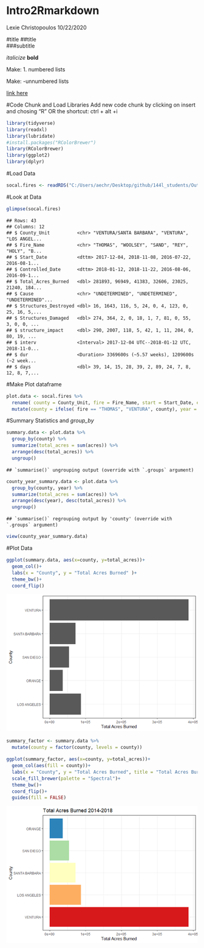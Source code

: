 Intro2Rmarkdown
================
Lexie Christopoulos
10/22/2020

\#title \#\#title  
\#\#\#subtitle

*italicize* **bold**

Make: 1. numbered lists

Make: -unnumbered lists

[link here](https://www.google.com)

\#Code Chunk and Load Libraries Add new code chunk by clicking on insert
and chosing “R” OR the shortcut: ctrl + alt +i

``` r
library(tidyverse)
library(readxl)
library(lubridate)
#install.packages("RColorBrewer")
library(RColorBrewer)
library(ggplot2)
library(dplyr)
```

\#Load Data

``` r
socal.fires <- readRDS("C:/Users/aechr/Desktop/github/144l_students/Output_Data/week1/socal_fires_data.rds")
```

\#Look at Data

``` r
glimpse(socal.fires)
```

    ## Rows: 43
    ## Columns: 12
    ## $ County_Unit          <chr> "VENTURA/SANTA BARBARA", "VENTURA", "LOS ANGEL...
    ## $ Fire_Name            <chr> "THOMAS", "WOOLSEY", "SAND", "REY", "HOLY", "B...
    ## $ Start_Date           <dttm> 2017-12-04, 2018-11-08, 2016-07-22, 2016-08-1...
    ## $ Controlled_Date      <dttm> 2018-01-12, 2018-11-22, 2016-08-06, 2016-09-1...
    ## $ Total_Acres_Burned   <dbl> 281893, 96949, 41383, 32606, 23025, 21240, 184...
    ## $ Cause                <chr> "UNDETERMINED", "UNDETERMINED", "UNDETERMINED"...
    ## $ Structures_Destroyed <dbl> 16, 1643, 116, 5, 24, 0, 4, 123, 0, 25, 16, 5,...
    ## $ Structures_Damaged   <dbl> 274, 364, 2, 0, 18, 1, 7, 81, 0, 55, 3, 0, 0, ...
    ## $ structure_impact     <dbl> 290, 2007, 118, 5, 42, 1, 11, 204, 0, 80, 19, ...
    ## $ interv               <Interval> 2017-12-04 UTC--2018-01-12 UTC, 2018-11-0...
    ## $ dur                  <Duration> 3369600s (~5.57 weeks), 1209600s (~2 week...
    ## $ days                 <dbl> 39, 14, 15, 28, 39, 2, 89, 24, 7, 8, 12, 8, 7,...

\#Make Plot dataframe

``` r
plot.data <- socal.fires %>% 
  rename( county = County_Unit, fire = Fire_Name, start = Start_Date, end = Controlled_Date, acres = Total_Acres_Burned, cause = Cause) %>% 
  mutate(county = ifelse( fire == "THOMAS", "VENTURA", county), year = year(start))
```

\#Summary Statistics and *group\_by*

``` r
summary.data <- plot.data %>% 
  group_by(county) %>% 
  summarize(total_acres = sum(acres)) %>% 
  arrange(desc(total_acres)) %>% 
  ungroup()
```

    ## `summarise()` ungrouping output (override with `.groups` argument)

``` r
county_year_summary.data <- plot.data %>% 
  group_by(county, year) %>% 
  summarize(total_acres = sum(acres)) %>% 
  arrange(desc(year), desc(total_acres)) %>% 
  ungroup()
```

    ## `summarise()` regrouping output by 'county' (override with `.groups` argument)

``` r
view(county_year_summary.data)
```

\#Plot Data

``` r
ggplot(summary.data, aes(x=county, y=total_acres))+
  geom_col()+
  labs(x = "County", y = "Total Acres Burned" )+
  theme_bw()+
  coord_flip()
```

![](Intro-to-RMarkdown_files/figure-gfm/unnamed-chunk-6-1.png)<!-- -->

``` r
summary_factor <- summary.data %>% 
  mutate(county = factor(county, levels = county))
```

``` r
ggplot(summary_factor, aes(x=county, y=total_acres))+
  geom_col(aes(fill = county))+
  labs(x = "County", y = "Total Acres Burned", title = "Total Acres Burned 2014-2018" )+
  scale_fill_brewer(palette = "Spectral")+
  theme_bw()+
  coord_flip()+
  guides(fill = FALSE)
```

![](Intro-to-RMarkdown_files/figure-gfm/unnamed-chunk-8-1.png)<!-- -->
